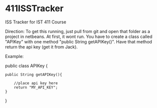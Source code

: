 # 411ISSTracker
ISS Tracker for IST 411 Course

Direction:
To get this running, just pull from git and open that folder as a project in netbeans.
At first, it wont run. You have to create a class called "APIKey" with one method "public String getAPIKey()".
Have that method return the api key (get it from Jack).

Example:

public class APIKey {
    
    public String getAPIKey(){
    
        //place api key here
        return "MY_API_KEY";
    }
}
